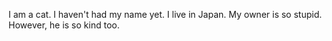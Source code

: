 I am a cat. 
I haven't had my name yet. 
I live in Japan. My owner is so stupid. 
However, he is so kind too.